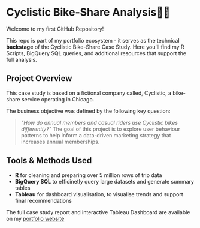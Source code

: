 # Cyclistic Bike-Share Analysis🚴‍♀️

Welcome to my first GitHub Repository!

This repo is part of my portfolio ecosystem - it serves as the technical **backstage** of the Cyclistic Bike-Share Case Study.
Here you'll find my R Scripts, BigQuery SQL queries, and additional resources that support the full analysis.

## Project Overview

This case study is based on a fictional company called, Cyclistic, a bike-share service operating in Chicago.

The business objective was defined by the following key question:
> *"How do annual members and casual riders use Cyclistic bikes differently?"*
The goal of this project is to explore user behaviour patterns to help inform a data-driven marketing strategy that increases annual memberships.

## Tools & Methods Used
- **R** for cleaning and preparing over 5 million rows of trip data
- **BigQuery SQL** to efficinetly query large datasets and generate summary tables
- **Tableau** for dashboard visualisation, to visualise trends and support final recommendations

The full case study report and interactive Tableau Dashboard are available on my [portfolio website](datascienceportfol.io/sephorakelonga)
